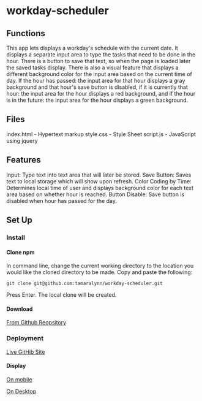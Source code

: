 # workday-scheduler

## Functions
This app lets displays a workday's schedule with the current date. 
It displays a separate input area to type the tasks that need to be done in the hour.
There is a button to save that text, so when the page is loaded later the saved tasks display.
There is also a visual feature that displays a different background color for the input area based on the current time of day.
If the hour has passed: the input area for that hour displays a gray background and that hour's save button is disabled, if it is currently that hour: the input area for the hour displays a red background, and if the hour is in the future: the input area for the hour displays a green background.

## Files
index.html - Hypertext markup
style.css - Style Sheet
script.js - JavaScript using jquery

## Features
Input: Type text into text area that will later be stored.
Save Button: Saves text to local storage which will show upon refresh.
Color Coding by Time: Determines local time of user and displays background color for each text area based on whether hour is reached. 
Button Disable: Save button is disabled when hour has passed for the day.

## Set Up
### Install
#### Clone npm
In command line, change the current working directory to the location you would like the cloned directory to be made. Copy and paste the following:
```
git clone git@github.com:tamaralynn/workday-scheduler.git
```
Press Enter. The local clone will be created.

#### Download
[From Github Reopsitory](https://github.com/tamaralynn/workday-scheduler)

### Deployment
 [Live GitHib Site](https://tamaralynn.github.io/workday-scheduler/Develop)

#### Display
[On mobile](www.githubusercontent.com/tamaralynnrenee/workday-scheduler/master/assets/mobile.png)

[On Desktop](www.githubusercontent.com/tamaralynnrenee/workday-scheduler/master/assets/desktop.png)

